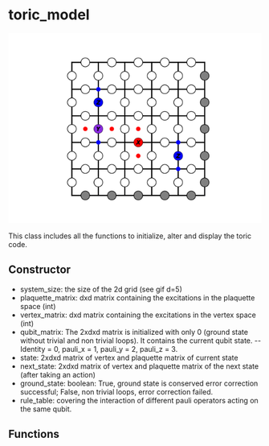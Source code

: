 # toric_model

![](toric_code_gif.gif)

This class includes all the functions to initialize, alter and display the toric code.  

## Constructor 
- system_size: the size of the 2d grid (see gif d=5)
- plaquette_matrix: dxd matrix containing the excitations in the plaquette space (int)
- vertex_matrix: dxd matrix containing the excitations in the vertex space (int)
- qubit_matrix: The 2xdxd matrix is initialized with only 0 (ground state without trivial and non trivial loops). It contains the current qubit state. 
  --Identity = 0, pauli_x = 1, pauli_y = 2, pauli_z = 3.
- state: 2xdxd matrix of vertex and plaquette matrix of current state
- next_state: 2xdxd matrix of vertex and plaquette matrix of the next state (after taking an action)
- ground_state: boolean: True, ground state is conserved error correction successful; False, non trivial loops, error correction failed.
- rule_table: covering the interaction of different pauli operators acting on the same qubit. 

## Functions
